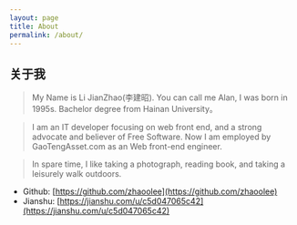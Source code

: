 ```yaml
---
layout: page
title: About
permalink: /about/
---
```


## 关于我

> My Name is Li JianZhao(李建昭). You can call me Alan, I was born in 1995s. Bachelor degree from Hainan University。

> I am an IT developer focusing on web front end, and a strong advocate and believer of Free Software. Now I am employed by GaoTengAsset.com as an Web front-end engineer.

> In spare time, I like taking a photograph, reading book, and taking a leisurely walk outdoors.

- Github: [https://github.com/zhaoolee](https://github.com/zhaoolee)
- Jianshu: [https://jianshu.com/u/c5d047065c42](https://jianshu.com/u/c5d047065c42)